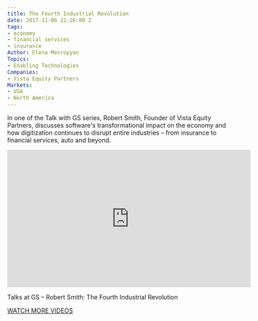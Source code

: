 ```yaml
---
title: The Fourth Industrial Revolution
date: 2017-11-06 21:26:00 Z
tags:
- economy
- financial services
- insurance
Author: Elena Mesropyan
Topics:
- Enabling Technologies
Companies:
- Vista Equity Partners
Markets:
- USA
- North America
---
```


In one of the Talk with GS series, Robert Smith, Founder of Vista Equity Partners, discusses software's transformational impact on the economy and how digitization continues to disrupt entire industries – from insurance to financial services, auto and beyond.

<iframe width="560" height="315" src="https://www.youtube.com/embed/rYi7UnkoWYM" frameborder="0" allowfullscreen></iframe>

Talks at GS – Robert Smith: The Fourth Industrial Revolution

[WATCH MORE VIDEOS](https://letstalkpayments.com/?s=video)